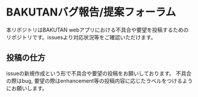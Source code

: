 # BAKUTANバグ報告/提案フォーラム
本リポジトリはBAKUTAN webアプリにおける不具合や要望を投稿するためのリポジトリです。issuesより対応状況等をご確認いただけます。
## 投稿の仕方
issueの新規作成という形で不具合や要望の投稿をお願いしております。
不具合の際はbug, 要望の際はenhancement等の投稿内容に応じたラベルをつけるようにお願いします。
